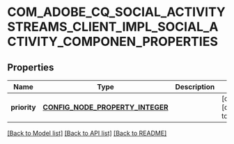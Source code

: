 # COM_ADOBE_CQ_SOCIAL_ACTIVITYSTREAMS_CLIENT_IMPL_SOCIAL_ACTIVITY_COMPONEN_PROPERTIES

## Properties
Name | Type | Description | Notes
------------ | ------------- | ------------- | -------------
**priority** | [**CONFIG_NODE_PROPERTY_INTEGER**](configNodePropertyInteger.md) |  | [optional] [default to null]

[[Back to Model list]](../README.md#documentation-for-models) [[Back to API list]](../README.md#documentation-for-api-endpoints) [[Back to README]](../README.md)



